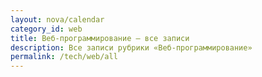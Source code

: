 ```yaml
---
layout: nova/calendar
category_id: web
title: Веб-программирование — все записи
description: Все записи рубрики «Веб-программирование»
permalink: /tech/web/all
---
```

